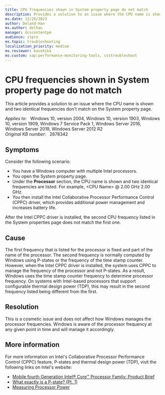 ```yaml
---
title: CPU frequencies shown in System property page do not match
description: Provides a solution to an issue where the CPU name is shown and two identical frequencies don't match on the System property page.
ms.date: 12/26/2023
author: Deland-Han
ms.author: delhan
manager: dcscontentpm
audience: itpro
ms.topic: troubleshooting
localization_priority: medium
ms.reviewer: kaushika
ms.custom: sap:performance-monitoring-tools, csstroubleshoot
---
```

# CPU frequencies shown in System property page do not match

This article provides a solution to an issue where the CPU name is shown and two identical frequencies don't match on the System property page.

_Applies to:_ &nbsp; Windows 10, version 2004, Windows 10, version 1903, Windows 10, version 1909, Windows 7 Service Pack 1, Windows Server 2016, Windows Server 2019, Windows Server 2012 R2  
_Original KB number:_ &nbsp; 2878342

## Symptoms

Consider the following scenario:

- You have a Windows computer with multiple Intel processors.
- You open the System property page.
- Under the **Processor** section, the CPU name is shown and two identical frequencies are listed. For example, \<CPU Name> @ 2.00 GHz 2.00 GHz.
- You then install the Intel Collaborative Processor Performance Control (CPPC) driver, which provides additional power management and increases battery life.

After the Intel CPPC driver is installed, the second CPU frequency listed in the System properties page does not match the first one.

## Cause

The first frequency that is listed for the processor is fixed and part of the name of the processor. The second frequency is normally computed by Windows using P-states or the frequency of the time stamp counter. However, when the Intel CPPC driver is installed, the system uses CPPC to manage the frequency of the processor and not P-states. As a result, Windows uses the time stamp counter frequency to determine processor frequency. On systems with Intel-based processors that support configurable thermal design power (TDP), this may result in the second frequency listed being different from the first.

## Resolution

This is a cosmetic issue and does not affect how Windows manages the processor frequencies. Windows is aware of the processor frequency at any given point in time and will manage it accordingly.

## More information

For more information on Intel's Collaborative Processor Performance Control (CPPC) feature, P-states and thermal design power (TDP), visit the following links on Intel's website:

- [Mobile fourth Generation Intel® Core™ Processor Family: Product Brief](http://www.intel.com/content/www/us/en/processors/core/4th-gen-core-family-mobile-brief.html?wapkw=%22collaborative+processor+performance+control%22)
- [What exactly is a P-state? (Pt. 1)](https://software.intel.com/content/www/us/en/develop/blogs/what-exactly-is-a-p-state-pt-1.html)
- [Measuring Processor Power](http://www.intel.com/content/dam/doc/white-paper/resources-xeon-measuring-processor-power-paper.pdf)

